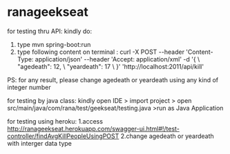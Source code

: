 # ranageekseat

for testing thru API:
kindly do:
1. type mvn spring-boot:run
2. type following content on terminal :
  curl -X POST --header 'Content-Type: application/json' --header 'Accept: application/xml' -d '{ \ 
   "agedeath": 12, \ 
   "yeardeath": 17 \ 
 }' 'http://localhost:2011/api/kill'

PS: 
for any result, please change agedeath or yeardeath using any kind of integer number


for testing by java class:
kindly open IDE > import project > open src/main/java/com/rana/test/geekseat/testing.java >run as Java Application


for testing using heroku:
1.access http://ranageekseat.herokuapp.com/swagger-ui.html#!/test-controller/findAvgKillPeopleUsingPOST 
2.change agedeath or yeardeath with interger data type 
